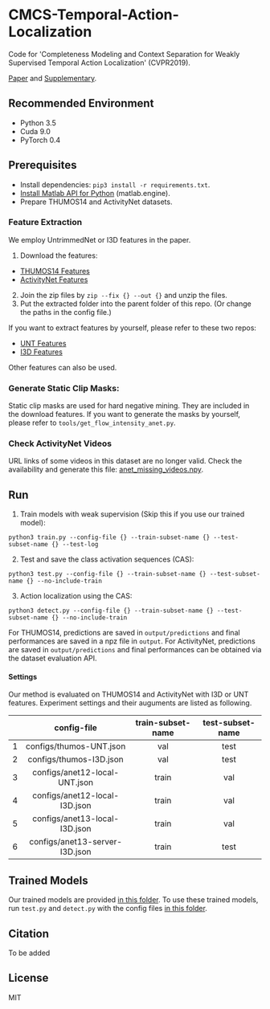 # CMCS-Temporal-Action-Localization

Code for 'Completeness Modeling and Context Separation for Weakly Supervised Temporal Action Localization' (CVPR2019).

[Paper](http://www.vie.group/media/pdf/1273.pdf) and [Supplementary](http://www.vie.group/media/pdf/1273-supp.zip).

## Recommended Environment
* Python 3.5
* Cuda 9.0
* PyTorch 0.4

## Prerequisites
* Install dependencies: `pip3 install -r requirements.txt`.
* [Install Matlab API for Python](https://ww2.mathworks.cn/help/matlab/matlab_external/install-the-matlab-engine-for-python.html) (matlab.engine).
* Prepare THUMOS14 and ActivityNet datasets.

### Feature Extraction
We employ UntrimmedNet or I3D features in the paper. 

1. Download the features:
* [THUMOS14 Features](https://pan.baidu.com/s/1YT1KhKND5G_msZZ_zkWv9g)
* [ActivityNet Features](https://pan.baidu.com/s/16r9noYENJCG0G31b8QfpCA)
2. Join the zip files by `zip --fix {} --out {}` and unzip the files.
3. Put the extracted folder into the parent folder of this repo. (Or change the paths in the config file.)

If you want to extract features by yourself, please refer to these two repos:
* [UNT Features](https://github.com/wanglimin/UntrimmedNet)
* [I3D Features](https://github.com/Finspire13/pytorch-i3d-feature-extraction)

Other features can also be used.

### Generate Static Clip Masks:

Static clip masks are used for hard negative mining. They are included in the download features.
If you want to generate the masks by yourself, please refer to `tools/get_flow_intensity_anet.py`.

### Check ActivityNet Videos
URL links of some videos in this dataset are no longer valid. Check the availability and generate this file: [anet_missing_videos.npy](https://github.com/Finspire13/Weakly-Action-Detection/blob/Release-CVPR19/misc/anet_missing_videos.npy).

## Run

1. Train models with weak supervision (Skip this if you use our trained model):
```
python3 train.py --config-file {} --train-subset-name {} --test-subset-name {} --test-log
```

2. Test and save the class activation sequences (CAS):
```
python3 test.py --config-file {} --train-subset-name {} --test-subset-name {} --no-include-train
```

3. Action localization using the CAS:
```
python3 detect.py --config-file {} --train-subset-name {} --test-subset-name {} --no-include-train
```

For THUMOS14, predictions are saved in `output/predictions` and final performances are saved in a npz file in `output`.
For ActivityNet, predictions are saved in `output/predictions` and final performances can be obtained via the dataset evaluation API.

#### Settings
Our method is evaluated on THUMOS14 and ActivityNet with I3D or UNT features. Experiment settings and their auguments are listed as following. 

|   |           config-file          | train-subset-name | test-subset-name |
|---|:------------------------------:|:-----------------:|:----------------:|
| 1 |     configs/thumos-UNT.json    |        val        |       test       |
| 2 |     configs/thumos-I3D.json    |        val        |       test       |
| 3 |  configs/anet12-local-UNT.json |       train       |        val       |
| 4 |  configs/anet12-local-I3D.json |       train       |        val       |
| 5 |  configs/anet13-local-I3D.json |       train       |        val       |
| 6 | configs/anet13-server-I3D.json |       train       |       test       |


## Trained Models

Our trained models are provided [in this folder](https://github.com/Finspire13/Weakly-Action-Detection/tree/Release-CVPR19/models). To use these trained models, run `test.py` and `detect.py` with the config files [in this folder](https://github.com/Finspire13/Weakly-Action-Detection/tree/Release-CVPR19/configs/trained).

## Citation
To be added

## License
MIT


